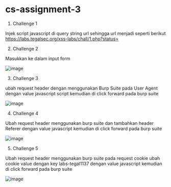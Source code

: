 # cs-assignment-3

1. Challenge 1

Injek script javascript <script>alert('test')</script> di query string url
sehingga url menjadi seperti berikut
https://labs.tegalsec.org/xss-labs/chall/1.php?status=<script>alert('test')</script>

2. Challenge 2

Masukkan ke dalam input form <script>alert('test')</script>

![image](https://user-images.githubusercontent.com/6330046/186650234-4f0471e5-2b80-4bd8-9bcf-f7462d48f240.png)

3. Challenge 3

ubah request header dengan menggunakan Burp Suite pada User Agent dengan value javascript script <script>alert('Test XSS User Agent')</script>
kemudian di click forward pada burp suite

![image](https://user-images.githubusercontent.com/6330046/186656688-7da561ff-5653-4767-9f67-f1b7d7f0e563.png)

4. Challenge 4

Ubah request header menggunakan burp suite dan tambahkan header Referer dengan value javascript <script>alert('Test XSS Referer')</script>
kemudian di click forward pada burp suite

![image](https://user-images.githubusercontent.com/6330046/186659416-bc216ccf-3c85-441c-a94b-268bba0b518f.png)

5. Challenge 5

Ubah request header menggunakan burp suite pada request cookie ubah cookie value dengan key labs-tegal1137 dengan value javascript <script>alert('Test XSS Referer')</script>
kemudian di click forward pada burp suite

![image](https://user-images.githubusercontent.com/6330046/186661297-a1ac612e-76aa-4573-81ce-d6a707c525fa.png)







